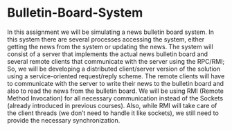 # Bulletin-Board-System
In this assignment we will be simulating a news bulletin board system. In this system there are several processes accessing the system, either getting the news from the system or updating the news. The system will consist of a server that implements the actual news bulletin board and several remote clients that communicate with the server using the RPC/RMI; So, we will be developing a distributed client/server version of the solution using a service-oriented request/reply scheme. The remote clients will have to communicate with the server to write their news to the bulletin board and also to read the news from the bulletin board. We will be using RMI (Remote Method Invocation) for all necessary communication instead of the Sockets (already introduced in previous courses). Also, while RMI will take care of the client threads (we don’t need to handle it like sockets), we still need to provide the necessary synchronization.
